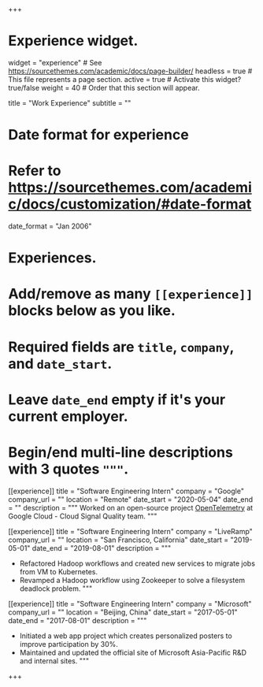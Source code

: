 +++
# Experience widget.
widget = "experience"  # See https://sourcethemes.com/academic/docs/page-builder/
headless = true  # This file represents a page section.
active = true  # Activate this widget? true/false
weight = 40  # Order that this section will appear.

title = "Work Experience"
subtitle = ""

# Date format for experience
#   Refer to https://sourcethemes.com/academic/docs/customization/#date-format
date_format = "Jan 2006"

# Experiences.
#   Add/remove as many `[[experience]]` blocks below as you like.
#   Required fields are `title`, `company`, and `date_start`.
#   Leave `date_end` empty if it's your current employer.
#   Begin/end multi-line descriptions with 3 quotes `"""`.
[[experience]]
  title = "Software Engineering Intern"
  company = "Google"
  company_url = ""
  location = "Remote"
  date_start = "2020-05-04"
  date_end = ""
  description = """
  Worked on an open-source project [OpenTelemetry](https://opentelemetry.io/) at Google Cloud - Cloud Signal Quality team. 
  """

[[experience]]
  title = "Software Engineering Intern"
  company = "LiveRamp"
  company_url = ""
  location = "San Francisco, California"
  date_start = "2019-05-01"
  date_end = "2019-08-01"
  description = """
  - Refactored Hadoop workflows and created new services to migrate jobs from VM to Kubernetes.
  - Revamped a Hadoop workflow using Zookeeper to solve a filesystem deadlock problem.
  """

[[experience]]
  title = "Software Engineering Intern"
  company = "Microsoft"
  company_url = ""
  location = "Beijing, China"
  date_start = "2017-05-01"
  date_end = "2017-08-01"
  description = """
  - Initiated a web app project which creates personalized posters to improve participation by 30%.
  - Maintained and updated the official site of Microsoft Asia-Pacific R&D and internal sites.
  """

+++
